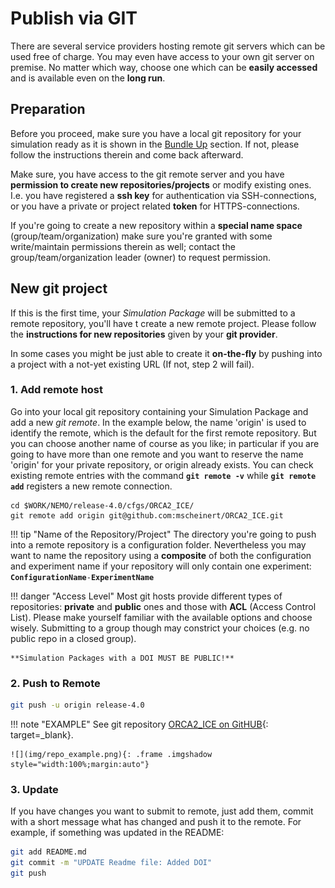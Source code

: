 # Publish via GIT

There are several service providers hosting remote git servers which can be used free of charge. You may even have access to your own git server on premise. No matter which way, choose one which can be **easily accessed** and is available even on the **long run**.

## Preparation

Before you proceed, make sure you have a local git repository for your simulation ready as it is shown in the [Bundle Up](bundleup.md) section. If not, please follow the instructions therein and come back afterward.

Make sure, you have access to the git remote server and you have **permission to create new repositories/projects** or modify existing ones. I.e. you have registered a **ssh key** for authentication via SSH-connections, or you have a private or project related **token** for HTTPS-connections. 

If you're going to create a new repository within a **special name space** (group/team/organization) make sure you're granted with some write/maintain permissions therein as well; contact the group/team/organization leader (owner) to request permission.



## New git project

If this is the first time, your *Simulation Package* will be submitted to a remote repository, you'll have t create a new remote project. Please follow the **instructions for new repositories** given by your **git provider**. 

In some cases you might be just able to create it **on-the-fly** by pushing into a project with a not-yet existing URL (If not, step 2 will fail).

### 1. Add remote host

Go into your local git repository containing your Simulation Package and add a new *git remote*. In the example below, the name 'origin' is used to identify the remote, which is the default for the first remote repository. But you can choose another name of course as you like; in particular if you are going to have more than one remote and you want to reserve the name 'origin' for your private repository, or origin already exists. You can check existing remote entries with the command **`git remote -v`** while **`git remote add`** registers a new remote connection.
```
cd $WORK/NEMO/release-4.0/cfgs/ORCA2_ICE/
git remote add origin git@github.com:mscheinert/ORCA2_ICE.git
```

!!! tip "Name of the Repository/Project"
	The directory you're going to push into a remote repository is a configuration folder. Nevertheless you may want to name the repository using a **composite** of both the configuration and experiment name if your repository will only contain one experiment:	**`ConfigurationName`**`-`**`ExperimentName`**

!!! danger "Access Level"
	Most git hosts provide different types of repositories: **private** and **public** ones and those with **ACL** (Access Control List). 
	Please make yourself familiar with the available options and choose wisely.  Submitting to a group though may constrict your choices (e.g. no public repo in a closed group).
	

	**Simulation Packages with a DOI MUST BE PUBLIC!**




### 2. Push to Remote

```bash
git push -u origin release-4.0
```

!!! note "EXAMPLE"
	See git repository [ORCA2_ICE on GitHUB](https://github.com/mscheinert/ORCA2_ICE){: target=_blank}.
	
	

	![](img/repo_example.png){: .frame .imgshadow style="width:100%;margin:auto"}

### 3. Update

If you have changes you want to submit to remote, just add them, commit with a short message what has changed and push it to the remote. For example, if something was updated in the README:

```bash
git add README.md
git commit -m "UPDATE Readme file: Added DOI"
git push
```



